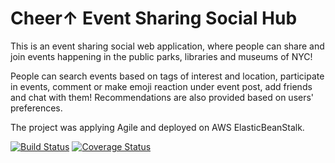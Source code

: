 # Cheer↑ Event Sharing Social Hub  
This is an event sharing social web application, where people can share and join events happening in the public parks, libraries and museums of NYC!  

People can search events based on tags of interest and location, participate in events, comment or make emoji reaction under event post, add friends and chat with them! Recommendations are also provided based on users' preferences.  

The project was applying Agile and deployed on AWS ElasticBeanStalk.

[![Build Status](https://app.travis-ci.com/gcivil-nyu-org/Wednesday-Fall2023-Team-3.svg?branch=develop)](https://app.travis-ci.com/gcivil-nyu-org/Wednesday-Fall2023-Team-3)
[![Coverage Status](https://coveralls.io/repos/github/gcivil-nyu-org/Wednesday-Fall2023-Team-3/badge.svg?branch=develop)](https://coveralls.io/github/gcivil-nyu-org/Wednesday-Fall2023-Team-3?branch=develop)
